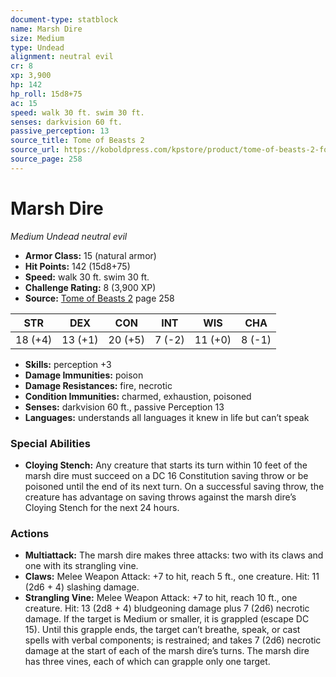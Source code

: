 ```yaml
---
document-type: statblock
name: Marsh Dire
size: Medium
type: Undead
alignment: neutral evil
cr: 8
xp: 3,900
hp: 142
hp_roll: 15d8+75
ac: 15
speed: walk 30 ft. swim 30 ft.
senses: darkvision 60 ft. 
passive_perception: 13
source_title: Tome of Beasts 2
source_url: https://koboldpress.com/kpstore/product/tome-of-beasts-2-for-5th-edition
source_page: 258
---
```


# Marsh Dire

*Medium* *Undead* *neutral evil*

- **Armor Class:** 15 (natural armor)
- **Hit Points:** 142 (15d8+75)
- **Speed:** walk 30 ft. swim 30 ft.
- **Challenge Rating:** 8 (3,900 XP)
- **Source:** [Tome of Beasts 2](https://koboldpress.com/kpstore/product/tome-of-beasts-2-for-5th-edition) page 258

| STR | DEX | CON | INT | WIS | CHA |
| --- | --- | --- | --- | --- | --- |
| 18 (+4) | 13 (+1) | 20 (+5) | 7 (-2) | 11 (+0) | 8 (-1) |

- **Skills:** perception +3
- **Damage Immunities:** poison
- **Damage Resistances:** fire, necrotic
- **Condition Immunities:** charmed, exhaustion, poisoned
- **Senses:** darkvision 60 ft., passive Perception 13
- **Languages:** understands all languages it knew in life but can’t speak

### Special Abilities

- **Cloying Stench:** Any creature that starts its turn within 10 feet of the marsh dire must succeed on a DC 16 Constitution saving throw or be poisoned until the end of its next turn. On a successful saving throw, the creature has advantage on saving throws against the marsh dire’s Cloying Stench for the next 24 hours.

### Actions

- **Multiattack:** The marsh dire makes three attacks: two with its claws and one with its strangling vine.
- **Claws:** Melee Weapon Attack: +7 to hit, reach 5 ft., one creature. Hit: 11 (2d6 + 4) slashing damage.
- **Strangling Vine:** Melee Weapon Attack: +7 to hit, reach 10 ft., one creature. Hit: 13 (2d8 + 4) bludgeoning damage plus 7 (2d6) necrotic damage. If the target is Medium or smaller, it is grappled (escape DC 15). Until this grapple ends, the target can’t breathe, speak, or cast spells with verbal components; is restrained; and takes 7 (2d6) necrotic damage at the start of each of the marsh dire’s turns. The marsh dire has three vines, each of which can grapple only one target.
